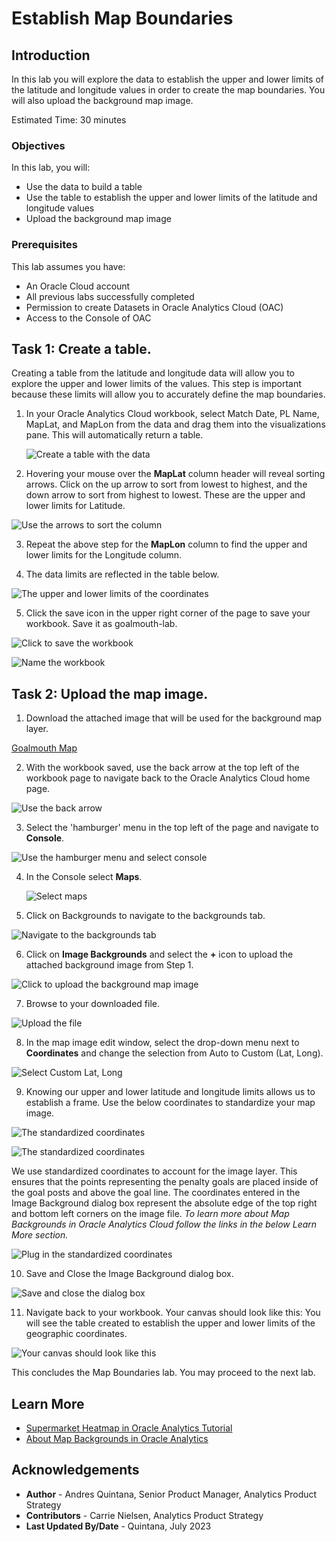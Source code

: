 # Establish Map Boundaries

## Introduction

In this lab you will explore the data to establish the upper and lower limits of the latitude and longitude values in order to create the map boundaries. You will also upload the background map image. 

Estimated Time: 30 minutes

### Objectives

In this lab, you will:
* Use the data to build a table 
* Use the table to establish the upper and lower limits of the latitude and longitude values
* Upload the background map image

### Prerequisites

This lab assumes you have:
* An Oracle Cloud account
* All previous labs successfully completed
* Permission to create Datasets in Oracle Analytics Cloud (OAC)
* Access to the Console of OAC

## Task 1: Create a table.
Creating a table from the latitude and longitude data will allow you to explore the upper and lower limits of the values. This step is important because these limits will allow you to accurately define the map boundaries. 

1. In your Oracle Analytics Cloud workbook, select Match Date, PL Name, MapLat, and MapLon from the data and drag them into the visualizations pane. This will automatically return a table. 

	![Create a table with the data](images/create-table1.png)

2. Hovering your mouse over the **MapLat** column header will reveal sorting arrows. Click on the up arrow to sort from lowest to highest, and the down arrow to sort from highest to lowest. These are the upper and lower limits for Latitude. 

  ![Use the arrows to sort the column](images/create-table2.png)

3. Repeat the above step for the **MapLon** column to find the upper and lower limits for the Longitude column. 

4. The data limits are reflected in the table below. 

  ![The upper and lower limits of the coordinates](images/table-output1.png)
  
5. Click the save icon in the upper right corner of the page to save your workbook. Save it as goalmouth-lab.

  ![Click to save the workbook](images/create-table3.png)

  ![Name the workbook](images/save-workbook1.png)

## Task 2: Upload the map image.

1. Download the attached image that will be used for the background map layer. 

  [Goalmouth Map](files/pl-goalmouth.png)

2. With the workbook saved, use the back arrow at the top left of the workbook page to navigate back to the Oracle Analytics Cloud home page. 

  ![Use the back arrow](images/map-navigate1.png)

3. Select the 'hamburger' menu in the top left of the page and navigate to **Console**.

  ![Use the hamburger menu and select console](images/map-navigate2.png)

4. In the Console select **Maps**. 

	![Select maps](images/map-navigate3.png)

5. Click on Backgrounds to navigate to the backgrounds tab. 

  ![Navigate to the backgrounds tab](images/map-navigate4.png)

6. Click on **Image Backgrounds** and select the **+** icon to upload the attached background image from Step 1. 

  ![Click to upload the background map image](images/map-navigate5.png)

7. Browse to your downloaded file.

  ![Upload the file](images/map-navigate6.png)

8. In the map image edit window, select the drop-down menu next to **Coordinates** and change the selection from Auto to Custom (Lat, Long).

  ![Select Custom Lat, Long](images/map-navigate7.png)

9. Knowing our upper and lower latitude and longitude limits allows us to establish a frame. Use the below coordinates to standardize your map image. 

  ![The standardized coordinates](images/table-output2.png)

  ![The standardized coordinates](images/table-output4.png)

We use standardized coordinates to account for the image layer. This ensures that the points representing the penalty goals are placed inside of the goal posts and above the goal line. The coordinates entered in the Image Background dialog box represent the absolute edge of the top right and bottom left corners on the image file. *To learn more about Map Backgrounds in Oracle Analytics Cloud follow the links in the below Learn More section.* 

  ![Plug in the standardized coordinates](images/map-navigate8.png)

10. Save and Close the Image Background dialog box. 

  ![Save and close the dialog box](images/map-navigate9.png)

11. Navigate back to your workbook. Your canvas should look like this: You will see the table created to establish the upper and lower limits of the geographic coordinates. 

  ![Your canvas should look like this](images/canvas-status1.png)

This concludes the Map Boundaries lab. You may proceed to the next lab.

## Learn More
* [Supermarket Heatmap in Oracle Analytics Tutorial](https://docs.oracle.com/en/cloud/paas/analytics-cloud/tutorial-visualize-heat-map/#before_you_begin)
* [About Map Backgrounds in Oracle Analytics](https://docs.oracle.com/en/cloud/paas/analytics-cloud/acubi/map-backgrounds.html#GUID-78494343-B9C3-4837-884D-E934948EDD73)


## Acknowledgements
* **Author** - Andres Quintana, Senior Product Manager, Analytics Product Strategy
* **Contributors** -  Carrie Nielsen, Analytics Product Strategy
* **Last Updated By/Date** - Quintana, July 2023
